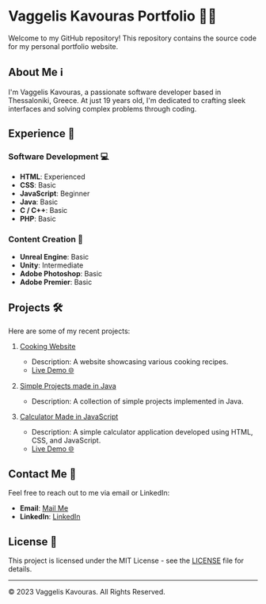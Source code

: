 # Vaggelis Kavouras Portfolio 👨‍💻

Welcome to my GitHub repository! This repository contains the source code for my personal portfolio website.

## About Me ℹ️

I'm Vaggelis Kavouras, a passionate software developer based in Thessaloniki, Greece. At just 19 years old, I'm dedicated to crafting sleek interfaces and solving complex problems through coding.

## Experience 🚀

### Software Development 💻

- **HTML**: Experienced
- **CSS**: Basic
- **JavaScript**: Beginner
- **Java**: Basic
- **C / C++**: Basic
- **PHP**: Basic

### Content Creation 🎨

- **Unreal Engine**: Basic
- **Unity**: Intermediate
- **Adobe Photoshop**: Basic
- **Adobe Premier**: Basic

## Projects 🛠️

Here are some of my recent projects:

1. [Cooking Website](https://github.com/dacrab/cooking-website)
   - Description: A website showcasing various cooking recipes.
   - [Live Demo 🌐](https://GitHub.com/dacrab/cooking-website)

2. [Simple Projects made in Java](https://github.com/dacrab/Simple-Java-Projects)
   - Description: A collection of simple projects implemented in Java.

3. [Calculator Made in JavaScript](https://github.com/dacrab/calculator-js-html-css)
   - Description: A simple calculator application developed using HTML, CSS, and JavaScript.
   - [Live Demo 🌐](https://dacrab.github.io/calculator-js-html-css/)

## Contact Me 📧

Feel free to reach out to me via email or LinkedIn:

- **Email**: [Mail Me](mailto:vaggeliskavouras3@gmail.com)
- **LinkedIn**: [LinkedIn](https://www.linkedin.com)

## License 📝

This project is licensed under the MIT License - see the [LICENSE](LICENSE) file for details.

---

© 2023 Vaggelis Kavouras. All Rights Reserved.
